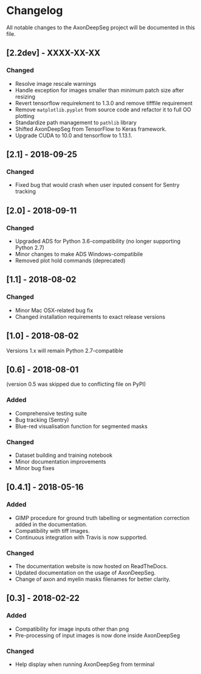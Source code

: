 # Changelog

All notable changes to the AxonDeepSeg project will be documented in this file.

## [2.2dev] - XXXX-XX-XX

### Changed

- Resolve image rescale warnings
- Handle exception for images smaller than minimum patch size after resizing
- Revert tensorflow requirekment to 1.3.0 and remove tifffile requirement
- Remove `matplotlib.pyplot` from source code and refactor it to full OO plotting
- Standardize path management to `pathlib` library
- Shifted AxonDeepSeg from TensorFlow to Keras framework.
- Upgrade CUDA to 10.0 and tensorflow to 1.13.1.

## [2.1] - 2018-09-25

### Changed

- Fixed bug that would crash when user inputed consent for Sentry tracking

## [2.0] - 2018-09-11

### Changed

- Upgraded ADS for Python 3.6-compatibility (no longer supporting Python 2.7)
- Minor changes to make ADS Windows-compatibile
- Removed plot hold commands (deprecated)

## [1.1] - 2018-08-02

### Changed

- Minor Mac OSX-related bug fix
- Changed installation requirements to exact release versions

## [1.0] - 2018-08-02

Versions 1.x will remain Python 2.7-compatible

## [0.6] - 2018-08-01

(version 0.5 was skipped due to conflicting file on PyPI)

### Added

- Comprehensive testing suite
- Bug tracking (Sentry)
- Blue-red visualisation function for segmented masks

### Changed

- Dataset building and training notebook
- Minor documentation improvements
- Minor bug fixes

## [0.4.1] - 2018-05-16

### Added

- GIMP procedure for ground truth labelling or segmentation correction added in the documentation.
- Compatibility with tiff images.
- Continuous integration with Travis is now supported.

### Changed

- The documentation website is now hosted on ReadTheDocs.
- Updated documentation on the usage of AxonDeepSeg.
- Change of axon and myelin masks filenames for better clarity.

## [0.3] - 2018-02-22

### Added

- Compatibility for image inputs other than png
- Pre-processing of input images is now done inside AxonDeepSeg

### Changed

- Help display when running AxonDeepSeg from terminal

